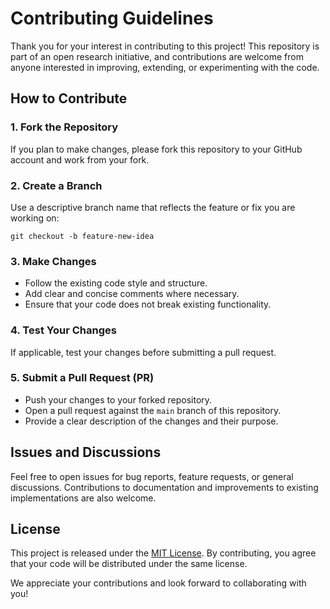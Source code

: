 # Contributing Guidelines

Thank you for your interest in contributing to this project! This repository is part of an open research initiative, and contributions are welcome from anyone interested in improving, extending, or experimenting with the code.

## How to Contribute

### 1. Fork the Repository
If you plan to make changes, please fork this repository to your GitHub account and work from your fork.

### 2. Create a Branch
Use a descriptive branch name that reflects the feature or fix you are working on:

`git checkout -b feature-new-idea`

### 3. Make Changes
- Follow the existing code style and structure.
- Add clear and concise comments where necessary.
- Ensure that your code does not break existing functionality.

### 4. Test Your Changes
If applicable, test your changes before submitting a pull request.

### 5. Submit a Pull Request (PR)
- Push your changes to your forked repository.
- Open a pull request against the `main` branch of this repository.
- Provide a clear description of the changes and their purpose.

## Issues and Discussions
Feel free to open issues for bug reports, feature requests, or general discussions. Contributions to documentation and improvements to existing implementations are also welcome.

## License
This project is released under the [MIT License](LICENSE). By contributing, you agree that your code will be distributed under the same license.

We appreciate your contributions and look forward to collaborating with you!

